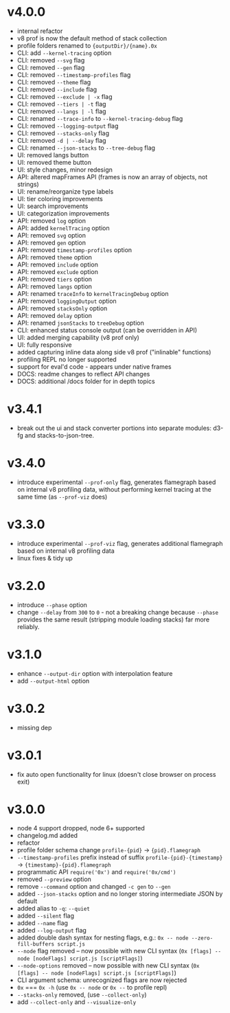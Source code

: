 # v4.0.0
* internal refactor
* v8 prof is now the default method of stack collection
* profile folders renamed to `{outputDir}/{name}.0x`
* CLI: add `--kernel-tracing` option
* CLI: removed `--svg` flag
* CLI: removed `--gen` flag
* CLI: removed `--timestamp-profiles` flag
* CLI: removed `--theme` flag
* CLI: removed `--include` flag
* CLI: removed `--exclude | -x` flag
* CLI: removed `--tiers | -t` flag
* CLI: removed `--langs | -l` flag
* CLI: renamed `--trace-info` to `--kernel-tracing-debug` flag
* CLI: removed `--logging-output` flag
* CLI: removed `--stacks-only` flag
* CLI: removed `-d | --delay` flag
* CLI: renamed `--json-stacks` to `--tree-debug` flag
* UI: removed langs button
* UI: removed theme button
* UI: style changes, minor redesign
* API: altered mapFrames API (frames is now an array of objects, not strings)  
* UI: rename/reorganize type labels
* UI: tier coloring improvements
* UI: search improvements
* UI: categorization improvements
* API: removed `log` option
* API: added `kernelTracing` option
* API: removed `svg` option
* API: removed `gen` option 
* API: removed `timestamp-profiles` option
* API: removed `theme` option
* API: removed `include` option
* API: removed `exclude` option
* API: removed `tiers` option
* API: removed `langs` option
* API: renamed `traceInfo` to `kernelTracingDebug` option
* API: removed `loggingOutput` option 
* API: removed `stacksOnly` option
* API: removed `delay` option 
* API: renamed `jsonStacks` to `treeDebug` option
* CLI: enhanced status console output (can be overridden in API)
* UI: added merging capability (v8 prof only)
* UI: fully responsive
* added capturing inline data along side v8 prof ("inlinable" functions)
* profiling REPL no longer supported
* support for eval'd code - appears under native frames
* DOCS: readme changes to reflect API changes
* DOCS: additional /docs folder for in depth topics
 


# v3.4.1
* break out the ui and stack converter portions into separate modules: d3-fg and stacks-to-json-tree.

# v3.4.0
* introduce experimental `--prof-only` flag, generates flamegraph based on internal v8 profiling data, without performing kernel tracing at the same time (as `--prof-viz` does)

# v3.3.0

* introduce experimental `--prof-viz` flag, generates additional flamegraph based on internal v8 profiling data
* linux fixes & tidy up

# v3.2.0

* introduce `--phase` option
* change `--delay` from `300` to `0` - not a breaking change 
because `--phase` provides the same result (stripping module loading stacks) 
far more reliably.

# v3.1.0

* enhance `--output-dir` option with interpolation feature
* add `--output-html` option 

# v3.0.2

* missing dep

# v3.0.1

* fix auto open functionality for linux (doesn't close browser on process exit)

# v3.0.0

* node 4 support dropped, node 6+ supported
* changelog.md added
* refactor
* profile folder schema change `profile-{pid}` -> `{pid}.flamegraph`
* `--timestamp-profiles` prefix instead of suffix `profile-{pid}-{timestamp}` -> `{timestamp}-{pid}.flamegraph`
* programmatic API `require('0x')` and `require('0x/cmd')`
* removed `--preview` option
* remove `--command` option and changed `-c gen` to `--gen`
* added `--json-stacks` option and no longer storing intermediate JSON by default
* added alias to `-q`: `--quiet`
* added `--silent` flag
* added `--name` flag
* added `--log-output` flag 
* added double dash syntax for nesting flags, e.g.: `0x -- node --zero-fill-buffers script.js`
* `--node` flag removed – now possible with new CLI syntax (`0x [flags] -- node [nodeFlags] script.js [scriptFlags]`)
* `--node-options` removed – now possible with new CLI syntax (`0x [flags] -- node [nodeFlags] script.js [scriptFlags]`)
* CLI argument schema: unrecognized flags are now rejected
* `0x` === `0x -h` (use `0x -- node` or `0x --` to profile repl)
* `--stacks-only` removed, (use `--collect-only`)
* add `--collect-only` and `--visualize-only`

